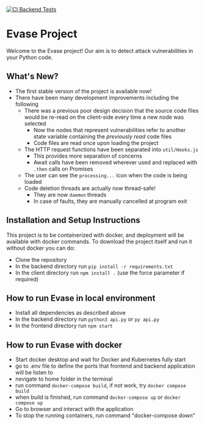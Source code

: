 [![CI Backend Tests](https://github.com/Bruce-liushaopeng/Evase/actions/workflows/ci_tests.yml/badge.svg?branch=main)](https://github.com/Bruce-liushaopeng/Evase/actions/workflows/ci_tests.yml)

# Evase Project

Welcome to the Evase project! Our aim is to detect attack vulnerabilities in your Python code.

## What's New?
- The first stable version of the project is available now!
- There have been many development improvements including the following
  - There was a previous poor design decision that the source code files would be re-read on the client-side every time a new node was selected
    - Now the nodes that represent vulnerabilities refer to another state variable containing the *previously read* code files
    - Code files are read once upon loading the project
  - The HTTP request functions have been separated into `util/Hooks.js`
    - This provides more separation of concerns
    - Await calls have been removed wherever used and replaced with `.then` calls on Promises
  - The user can see the `processing...` icon when the code is being loaded
  - Code deletion threads are actually now thread-safe!
    - They are now `daemon` threads
    - In case of faults, they are manually cancelled at program exit


## Installation and Setup Instructions

This project is to be containerized with docker, and deployment will be available with docker commands.
To download the project itself and run it without docker you can do:
- Clone the repository
- In the backend directory run `pip install -r requirements.txt`
- In the client directory run `npm install .` (use the force parameter if required)

## How to run Evase in local environment 

- Install all dependencies as described above
- In the backend directory run `python3 api.py` or `py api.py`
- In the frontend directory run `npm start`

## How to run Evase with docker

- Start docker desktop and wait for Docker and Kubernetes fully start
- go to .env file to define the ports that frontend and backend application will be listen to
- nevigate to home folder in the terminal
- run command `docker-compose build`, if not work, try `docker compose build`
- when build is finished, run command `docker-compose up` or `docker compose up`
- Go to browser and interact with the application
- To stop the running containers, run command "docker-compose down"

